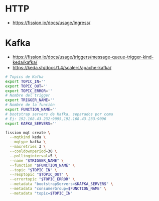 # HTTP

- https://fission.io/docs/usage/ingress/

<!-- TODO https://github.com/fission/fission/issues/2650 -->

# Kafka

- https://fission.io/docs/usage/triggers/message-queue-trigger-kind-keda/kafka/
- https://keda.sh/docs/1.4/scalers/apache-kafka/

```sh
# Topics de Kafka
export TOPIC_IN=''
export TOPIC_OUT=''
export TOPIC_ERROR=''
# Nombre del trigger
export TRIGGER_NAME=''
# Nombre de la función
export FUNCTION_NAME=''
# bootstrap servers de Kafka, separados por coma
# Ej: 192.168.43.232:9095,192.168.43.233:9096
export KAFKA_SERVERS=''

fission mqt create \
  --mqtkind keda \
  --mqtype kafka \
  --maxretries 3 \
  --cooldownperiod=30 \
  --pollinginterval=5 \
  --name "$TRIGGER_NAME" \
  --function "$FUNCTION_NAME" \
  --topic "$TOPIC_IN" \
  --resptopic "$TOPIC_OUT" \
  --errortopic "$TOPIC_ERROR" \
  --metadata "bootstrapServers=$KAFKA_SERVERS" \
  --metadata "consumerGroup=$FUNCTION_NAME" \
  --metadata "topic=$TOPIC_IN"
```
